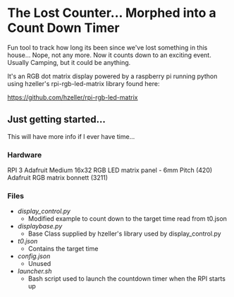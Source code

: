 # The Lost Counter... Morphed into a Count Down Timer

Fun tool to track how long its been since we've lost something in this house... Nope, not any more.  Now it counts down to an exciting event.  Usually Camping, but it could be anything.

It's an RGB dot matrix display powered by a raspberry pi running python using hzeller's rpi-rgb-led-matrix library found here:

https://github.com/hzeller/rpi-rgb-led-matrix

## Just getting started...
This will have more info if I ever have time...

### Hardware
RPI 3
Adafruit Medium 16x32 RGB LED matrix panel - 6mm Pitch (420)
Adafruit RGB matrix bonnett (3211)

### Files
- *display_control.py*
  - Modified example to count down to the target time read from t0.json
- *displaybase.py*
  - Base Class supplied by hzeller's library used by display_control.py
- *t0.json*
  - Contains the target time
- *config.json*
  - Unused
- *launcher.sh*
  - Bash script used to launch the countdown timer when the RPI starts up
